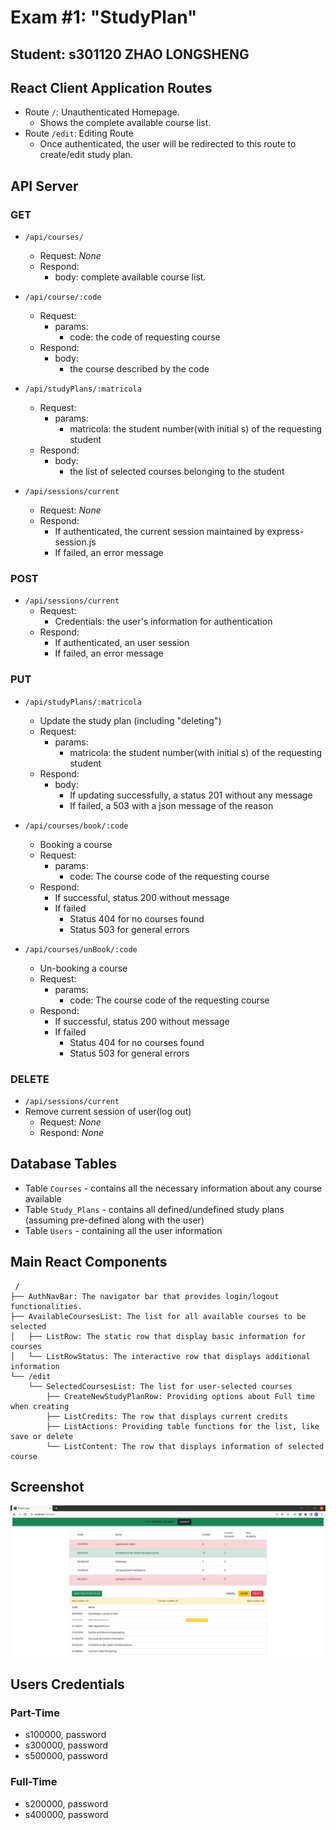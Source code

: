 # Exam #1: "StudyPlan"

## Student: s301120 ZHAO LONGSHENG

## React Client Application Routes

- Route `/`: Unauthenticated Homepage.
  - Shows the complete available course list.
- Route `/edit`: Editing Route
  - Once authenticated, the user will be redirected to this route to create/edit study plan.

## API Server

### GET

- `/api/courses/`
  - Request: _None_
  - Respond:
    - body: complete available course list.

- `/api/course/:code`
  - Request:
    - params:
      - code: the code of requesting course
  - Respond:
    - body:
      - the course described by the code

- `/api/studyPlans/:matricola`
  - Request:
    - params:
      - matricola: the student number(with initial s) of the requesting student
  - Respond:
    - body:
      - the list of selected courses belonging to the student

- `/api/sessions/current`
  - Request: _None_
  - Respond:
    - If authenticated, the current session maintained by express-session.js
    - If failed, an error message

### POST

- `/api/sessions/current`
  - Request:
    - Credentials: the user's information for authentication
  - Respond:
    - If authenticated, an user session
    - If failed, an error message
  
### PUT

- `/api/studyPlans/:matricola`
  - Update the study plan (including "deleting")
  - Request:
    - params:
      - matricola: the student number(with initial s) of the requesting student
  - Respond:
    - body:
      - If updating successfully, a status 201 without any message
      - If failed, a 503 with a json message of the reason

- `/api/courses/book/:code`
  - Booking a course
  - Request:
    - params:
      - code: The course code of the requesting course
  - Respond:
    - If successful, status 200 without message
    - If failed
      - Status 404 for no courses found
      - Status 503 for general errors

- `/api/courses/unBook/:code`
  - Un-booking a course
  - Request:
    - params:
      - code: The course code of the requesting course
  - Respond:
    - If successful, status 200 without message
    - If failed
      - Status 404 for no courses found
      - Status 503 for general errors

### DELETE

- `/api/sessions/current`
- Remove current session of user(log out)
  - Request: _None_
  - Respond: _None_

## Database Tables

- Table `Courses` - contains all the necessary information about any course available
- Table `Study_Plans` - contains all defined/undefined study plans (assuming pre-defined along with the user)
- Table `Users` - containing all the user information

## Main React Components

```text
 /
├── AuthNavBar: The navigator bar that provides login/logout functionalities.
├── AvailableCoursesList: The list for all available courses to be selected
│   ├── ListRow: The static row that display basic information for courses
│   └── ListRowStatus: The interactive row that displays additional information
└── /edit
    └── SelectedCoursesList: The list for user-selected courses
        ├── CreateNewStudyPlanRow: Providing options about Full time when creating
        ├── ListCredits: The row that displays current credits
        ├── ListActions: Providing table functions for the list, like save or delete
        └── ListContent: The row that displays information of selected course
```

## Screenshot

![Screenshot](./img/screenshot.png)

## Users Credentials

### Part-Time

- s100000, password
- s300000, password
- s500000, password

### Full-Time

- s200000, password
- s400000, password
